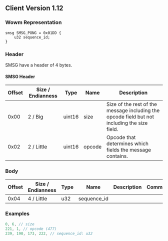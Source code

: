 ## Client Version 1.12

### Wowm Representation
```rust,ignore
smsg SMSG_PONG = 0x01DD {
    u32 sequence_id;
}
```
### Header
SMSG have a header of 4 bytes.

#### SMSG Header
| Offset | Size / Endianness | Type   | Name   | Description |
| ------ | ----------------- | ------ | ------ | ----------- |
| 0x00   | 2 / Big           | uint16 | size   | Size of the rest of the message including the opcode field but not including the size field.|
| 0x02   | 2 / Little        | uint16 | opcode | Opcode that determines which fields the message contains.|
### Body
| Offset | Size / Endianness | Type | Name | Description | Comment |
| ------ | ----------------- | ---- | ---- | ----------- | ------- |
| 0x04 | 4 / Little | u32 | sequence_id |  |  |
### Examples
```c
0, 6, // size
221, 1, // opcode (477)
239, 190, 173, 222, // sequence_id: u32
```
